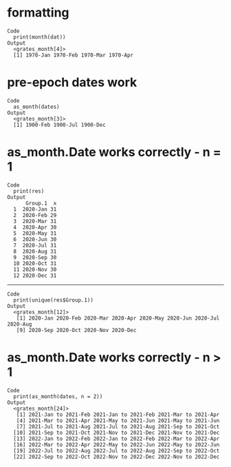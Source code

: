 # formatting

    Code
      print(month(dat))
    Output
      <grates_month[4]>
      [1] 1970-Jan 1970-Feb 1970-Mar 1970-Apr

# pre-epoch dates work

    Code
      as_month(dates)
    Output
      <grates_month[3]>
      [1] 1900-Feb 1900-Jul 1900-Dec

# as_month.Date works correctly - n = 1

    Code
      print(res)
    Output
          Group.1  x
      1  2020-Jan 31
      2  2020-Feb 29
      3  2020-Mar 31
      4  2020-Apr 30
      5  2020-May 31
      6  2020-Jun 30
      7  2020-Jul 31
      8  2020-Aug 31
      9  2020-Sep 30
      10 2020-Oct 31
      11 2020-Nov 30
      12 2020-Dec 31

---

    Code
      print(unique(res$Group.1))
    Output
      <grates_month[12]>
       [1] 2020-Jan 2020-Feb 2020-Mar 2020-Apr 2020-May 2020-Jun 2020-Jul 2020-Aug
       [9] 2020-Sep 2020-Oct 2020-Nov 2020-Dec

# as_month.Date works correctly - n > 1

    Code
      print(as_month(dates, n = 2))
    Output
      <grates_month[24]>
       [1] 2021-Jan to 2021-Feb 2021-Jan to 2021-Feb 2021-Mar to 2021-Apr
       [4] 2021-Mar to 2021-Apr 2021-May to 2021-Jun 2021-May to 2021-Jun
       [7] 2021-Jul to 2021-Aug 2021-Jul to 2021-Aug 2021-Sep to 2021-Oct
      [10] 2021-Sep to 2021-Oct 2021-Nov to 2021-Dec 2021-Nov to 2021-Dec
      [13] 2022-Jan to 2022-Feb 2022-Jan to 2022-Feb 2022-Mar to 2022-Apr
      [16] 2022-Mar to 2022-Apr 2022-May to 2022-Jun 2022-May to 2022-Jun
      [19] 2022-Jul to 2022-Aug 2022-Jul to 2022-Aug 2022-Sep to 2022-Oct
      [22] 2022-Sep to 2022-Oct 2022-Nov to 2022-Dec 2022-Nov to 2022-Dec

